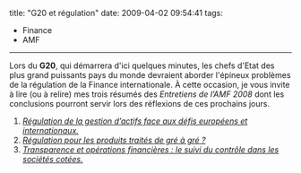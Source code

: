 title: "G20 et régulation"
date: 2009-04-02 09:54:41
tags:
  - Finance
  - AMF
---

Lors du **G20**, qui démarrera d'ici quelques minutes, les chefs d'Etat des plus grand puissants pays du monde devraient aborder l'épineux problèmes de la régulation de la Finance internationale. À cette occasion, je vous invite à lire (ou à relire) mes trois résumés des _Entretiens de l’AMF 2008_ dont les conclusions pourront servir lors des réflexions de ces prochains jours.

1. [_Régulation de la gestion d’actifs face aux défis européens et internationaux._](//borisschapira.com/blog/les-entretiens-de-lamf-2008-13-regulation-de-la-gestion-dactifs/)
2. [_Régulation pour les produits traités de gré à gré&nbsp;?_](//borisschapira.com/blog/les-entretiens-de-lamf-2008-23-regulation-des-produits-traites-de-gre-a-gre/)
3. [_Transparence et opérations financières&nbsp;: le suivi du contrôle dans les sociétés cotées._](//borisschapira.com/blog/les-entretiens-de-lamf-2008-33-suivi-du-controle-dans-les-societes-cotees/)